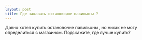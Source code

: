 ```yaml
---
layout: post 
title: Где заказать остановочне павильоны ? 
--- 
```

Давно хотел купить остановочне павильоны , но никак не могу определиться с магазином. Подскажите, где лучше купить?